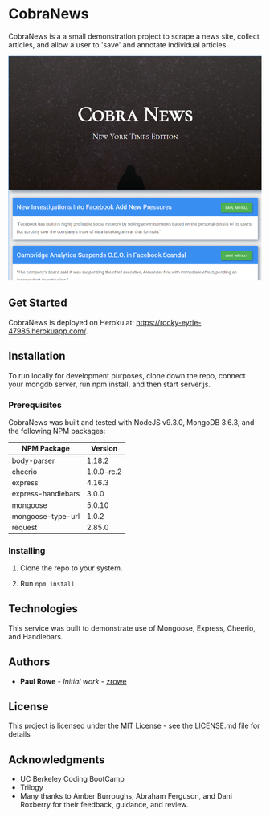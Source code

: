 # CobraNews

CobraNews is a a small demonstration project to scrape a news site, collect articles, and allow a user to 'save' and annotate individual articles.


![png showing home page](screenshots/home.png)

## Get Started

CobraNews is deployed on Heroku at: https://rocky-eyrie-47985.herokuapp.com/.  


## Installation       

To run locally for development purposes, clone down the repo, connect your mongdb server, run npm install, and then start server.js.  

### Prerequisites

CobraNews was built and tested with NodeJS v9.3.0, MongoDB 3.6.3, and the following NPM packages:

| NPM Package     | Version |
| --------------- | ------- |
| body-parser     | 1.18.2  |
| cheerio         | 1.0.0-rc.2 |
| express         | 4.16.3  |
| express-handlebars | 3.0.0 |
| mongoose | 5.0.10  |
| mongoose-type-url | 1.0.2 |
| request | 2.85.0 |


### Installing

1. Clone the repo to your system.

1. Run `npm install`


## Technologies

This service was built to demonstrate use of Mongoose, Express, Cheerio, and Handlebars.  


## Authors

* **Paul Rowe** - *Initial work* - [zrowe](https://github.com/zrowe)


## License

This project is licensed under the MIT License - see the [LICENSE.md](LICENSE.md) file for details

## Acknowledgments

* UC Berkeley Coding BootCamp
* Trilogy
* Many thanks to Amber Burroughs, Abraham Ferguson, and Dani Roxberry for their feedback, guidance, and review.
